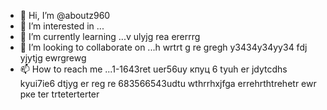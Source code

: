   - 👋 Hi, I’m @aboutz960
- 👀 I’m interested in ...
- 🌱 I’m currently learning ...v ulyjg rea ererrrg 
- 💞️ I’m looking to collaborate on ...h wrtrt g re gregh y3434y34yy34  fdj yjytjg ewrgrewg
- 📫 How to reach me ...1-1643ret uer56uу кпуц 6 tyuh er jdytcdhs kyui7ie6 dtjyg er reg re
683566543udtu wthrrhxjfga errehrthtrehetr ewr рке ter trteterterter
<!---fykuetyug er ergre
aboutz960/aboutz960 is a ✨ special ✨ repository because its `README.md` (this file) appears on your GitHub profile.
You can click the Preview link to take a look at your changes.
--->
